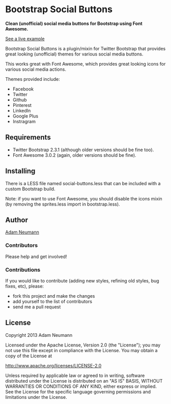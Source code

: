 # Bootstrap Social Buttons

**Clean (unofficial) social media buttons for Bootstrap using Font Awesome.**

[See a live example](http://noizwaves.github.io/bootstrap-social-buttons/)

Bootstrap Social Buttons is a plugin/mixin for Twitter Bootstrap that provides great looking (unofficial) themes for various social media buttons.

This works great with Font Awesome, which provides great looking icons for various social media actions.

Themes provided include:
- Facebook
- Twitter
- Github
- Pinterest
- LinkedIn
- Google Plus
- Instragram

## Requirements

- Twitter Bootstrap 2.3.1 (although older versions should be fine too).
- Font Awesome 3.0.2 (again, older versions should be fine).

## Installing

There is a LESS file named social-buttons.less that can be included with a custom Bootstrap build.

Note: if you want to use Font Awesome, you should disable the icons mixin (by removing the sprites.less import in bootstrap.less).

## Author

[Adam Neumann][0]

### Contributors

Please help and get involved!

### Contributions

If you would like to contribute (adding new styles, refining old styles, bug fixes, etc), please:

* fork this project and make the changes
* add yourself to the list of contributors
* send me a pull request

## License

Copyright 2013 Adam Neumann

Licensed under the Apache License, Version 2.0 (the "License");
you may not use this file except in compliance with the License.
You may obtain a copy of the License at

http://www.apache.org/licenses/LICENSE-2.0

Unless required by applicable law or agreed to in writing, software
distributed under the License is distributed on an "AS IS" BASIS,
WITHOUT WARRANTIES OR CONDITIONS OF ANY KIND, either express or implied.
See the License for the specific language governing permissions and
limitations under the License.

 [0]: https://github.com/noizwaves
